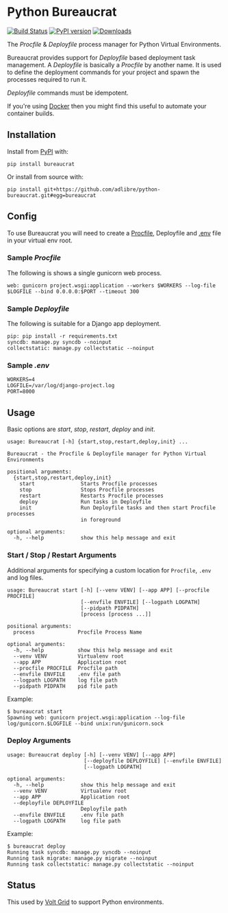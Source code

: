 # Python Bureaucrat

[![Build Status](https://travis-ci.org/adlibre/python-bureaucrat.svg?branch=master)](https://travis-ci.org/adlibre/python-bureaucrat)
[![PyPI version](https://badge.fury.io/py/bureaucrat.svg)](https://pypi.python.org/pypi/bureaucrat/)
[![Downloads](https://pypip.in/download/bureaucrat/badge.svg)](https://pypi.python.org/pypi/bureaucrat/)

The _Procfile_ & _Deployfile_ process manager for Python Virtual Environments.

Bureaucrat provides support for _Deployfile_ based deployment task management. A _Deployfile_ is basically a _Procfile_
by another name. It is used to define the deployment commands for your project and spawn the processes required to 
run it.

_Deployfile_ commands must be idempotent.

If you're using [Docker](http://docker.io) then you might find this useful to automate your container builds.

## Installation

Install from [PyPI](https://pypi.python.org/pypi/bureaucrat/) with:

    pip install bureaucrat

Or install from source with:

    pip install git+https://github.com/adlibre/python-bureaucrat.git#egg=bureaucrat  

## Config

To use Bureaucrat you will need to create a [Procfile](https://devcenter.heroku.com/articles/procfile), Deployfile
and [.env](https://devcenter.heroku.com/articles/procfile#setting-local-environment-variables) file in your virtual env
root.

### Sample _Procfile_

The following is shows a single gunicorn web process.

    web: gunicorn project.wsgi:application --workers $WORKERS --log-file $LOGFILE --bind 0.0.0.0:$PORT --timeout 300


### Sample _Deployfile_

The following is suitable for a Django app deployment.

    pip: pip install -r requirements.txt
    syncdb: manage.py syncdb --noinput
    collectstatic: manage.py collectstatic --noinput
    
### Sample _.env_

    WORKERS=4
    LOGFILE=/var/log/django-project.log
    PORT=8000

## Usage

Basic options are _start_, _stop_, _restart_, _deploy_ and _init_.

    usage: Bureaucrat [-h] {start,stop,restart,deploy,init} ...
    
    Bureaucrat - the Procfile & Deployfile manager for Python Virtual Environments
    
    positional arguments:
      {start,stop,restart,deploy,init}
        start               Starts Procfile processes
        stop                Stops Procfile processes
        restart             Restarts Procfile processes
        deploy              Run tasks in Deployfile
        init                Run Deployfile tasks and then start Procfile processes
                            in foreground
    
    optional arguments:
      -h, --help            show this help message and exit

### Start / Stop / Restart Arguments

Additional arguments for specifying a custom location for `Procfile`, `.env` and log files.

    usage: Bureaucrat start [-h] [--venv VENV] [--app APP] [--procfile PROCFILE]
                            [--envfile ENVFILE] [--logpath LOGPATH]
                            [--pidpath PIDPATH]
                            [process [process ...]]
    
    positional arguments:
      process              Procfile Process Name
    
    optional arguments:
      -h, --help           show this help message and exit
      --venv VENV          Virtualenv root
      --app APP            Application root
      --procfile PROCFILE  Procfile path
      --envfile ENVFILE    .env file path
      --logpath LOGPATH    log file path
      --pidpath PIDPATH    pid file path

Example:

    $ bureaucrat start
    Spawning web: gunicorn project.wsgi:application --log-file log/gunicorn.$LOGFILE --bind unix:run/gunicorn.sock

### Deploy Arguments

    usage: Bureaucrat deploy [-h] [--venv VENV] [--app APP]
                             [--deployfile DEPLOYFILE] [--envfile ENVFILE]
                             [--logpath LOGPATH]
    
    optional arguments:
      -h, --help            show this help message and exit
      --venv VENV           Virtualenv root
      --app APP             Application root
      --deployfile DEPLOYFILE
                            Deployfile path
      --envfile ENVFILE     .env file path
      --logpath LOGPATH     log file path

Example:

    $ bureaucrat deploy
    Running task syncdb: manage.py syncdb --noinput
    Running task migrate: manage.py migrate --noinput
    Running task collectstatic: manage.py collectstatic --noinput

## Status

This used by [Volt Grid](https://www.voltgrid.com/) to support Python environments.

